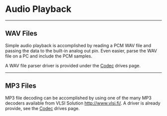 # Audio Playback
---

## WAV Files

Simple audio playback is accomplished by reading a PCM WAV file and passing the data to the built-in analog out pin. Even easier, parse the WAV file on a PC and include the PCM samples.

A WAV file parser driver is provided under the [Codec](../drivers/codec.md) drives page.

---

## MP3 Files

MP3 file decoding can be accomplished by using one of the many MP3 decoders available from VLSI Solution http://www.vlsi.fi/. A driver is already provide, see the [Codec](../drivers/codec.md) drives page.
